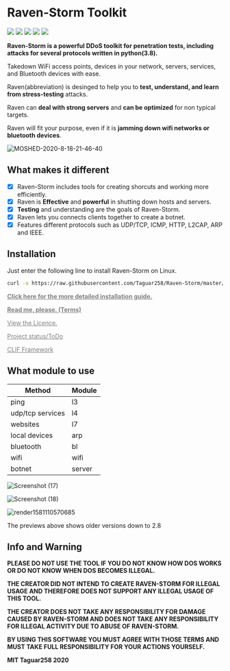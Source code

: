 # Raven-Storm Toolkit

<img src="https://img.shields.io/badge/Python-3.8-blue"> <img src="https://img.shields.io/badge/Status-Beta-orange"> <img src="https://img.shields.io/badge/Version-4-red"> <img src="https://img.shields.io/badge/Licence-MIT-yellowgreen"> <a href="https://taguar258.github.io/Raven-Storm/INSTALLATION"><img src="https://img.shields.io/badge/Download-Now-green"></a>

**Raven-Storm is a powerful DDoS toolkit for penetration tests, including attacks for several protocols written in python(3.8).**

Takedown WiFi access points, devices in your network, servers, services, and Bluetooth devices with ease.

Raven(abbreviation) is desinged to help you to **test, understand, and learn from stress-testing** attacks.

Raven can **deal with strong servers** and **can be optimized** for non typical targets.

Raven will fit your purpose, even if it is **jamming down wifi networks or bluetooth devices**.

![MOSHED-2020-8-18-21-46-40](https://user-images.githubusercontent.com/36562445/90558504-77d7ca80-e19c-11ea-9dd5-6ba902934866.gif)

## What makes it different

- [x] Raven-Storm includes tools for creating shorcuts and working more efficiently.
- [x] Raven is **Effective** and **powerful** in shutting down hosts and servers.
- [x] **Testing** and understanding are the goals of Raven-Storm.
- [x] Raven lets you connects clients together to create a botnet.
- [x] Features different protocols such as UDP/TCP, ICMP, HTTP, L2CAP, ARP and IEEE.

## Installation

Just enter the following line to install Raven-Storm on Linux.

```bash
curl -s https://raw.githubusercontent.com/Taguar258/Raven-Storm/master/install.sh | sudo bash -s
```

<a style="color: grey" href="https://taguar258.github.io/Raven-Storm/INSTALLATION"><b>Click here for the more detailed installation guide.</b></a>


<a style="color: grey" href="https://github.com/Taguar258/Raven-Storm/blob/master/README.md#info-and-warning"><b>Read me, please. (Terms)</b></a>

<a style="color: grey" href="https://github.com/Taguar258/Raven-Storm/blob/master/LICENSE">View the Licence.</a>

<a style="color: grey" href="https://github.com/Taguar258/Raven-Storm/projects/1">Project status/ToDo</a>

<a style="color: grey" href="https://github.com/Taguar258/CLIF/">CLIF Framework</a>

## What module to use

| Method | Module  |
| ------- | --- |
| ping | l3 |
| udp/tcp services | l4 |
| websites | l7 |
| local devices | arp |
| bluetooth | bl |
| wifi | wifi |
| botnet | server |

<!--![Screenshot_20190405_181220](https://user-images.githubusercontent.com/36562445/55641522-60c65180-57ce-11e9-8c65-084edc2bfb45.jpg)-->
![Screenshot (17)](https://user-images.githubusercontent.com/36562445/90558752-de5ce880-e19c-11ea-9953-243557a8eab8.png)

![Screenshot (18)](https://user-images.githubusercontent.com/36562445/90558758-e3ba3300-e19c-11ea-8e93-6af6d8076ab3.png)
<!--![Screenshot_20190405_181220](https://user-images.githubusercontent.com/36562445/63696325-bdc4b180-c81a-11e9-89b8-a7ce24df08ca.png)-->

![render1581110570685](https://user-images.githubusercontent.com/36562445/74067207-f9ce8600-49f8-11ea-9d54-97a056169cf7.gif)

The previews above shows older versions down to 2.8

## Info and Warning

__PLEASE DO NOT USE THE TOOL IF YOU DO NOT KNOW HOW DOS WORKS OR DO NOT KNOW WHEN DOS BECOMES ILLEGAL.__

__THE CREATOR DID NOT INTEND TO CREATE RAVEN-STORM FOR ILLEGAL USAGE AND THEREFORE DOES NOT SUPPORT ANY ILLEGAL USAGE OF THIS TOOL.__

__THE CREATOR DOES NOT TAKE ANY RESPONSIBILITY FOR DAMAGE CAUSED BY RAVEN-STORM AND DOES NOT TAKE ANY RESPONSIBILITY FOR ILLEGAL ACTIVITY DUE TO ABUSE OF RAVEN-STORM.__

__BY USING THIS SOFTWARE YOU MUST AGREE WITH THOSE TERMS AND MUST TAKE FULL RESPONSIBILITY FOR YOUR ACTIONS YOURSELF.__

**MIT Taguar258 2020**


